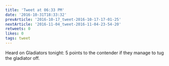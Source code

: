```yaml
---
title: 'Tweet at 06:33 PM'
date: '2016-10-31T18:33:32'
prevArticle: '2016-10-17_tweet-2016-10-17-17-01-25'
nextArticle: '2016-11-04_tweet-2016-11-04-23-54-20'
retweets: 0
likes: 0
tags: tweet
---
```

Heard on Gladiators tonight: 5 points to the contender if they manage to tug the gladiator off.